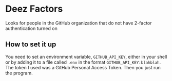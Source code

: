 # Deez Factors
Looks for people in the GitHub organization that do not have 2-factor
authentication turned on

## How to set it up
You need to set an environment variable, `GITHUB_API_KEY`, either in your
shell or by adding it to a file called `.env` in the format `GITHUB_API_KEY:blahblah`.
The token I used was a GitHub Personal Access Token. Then you just run the program.
